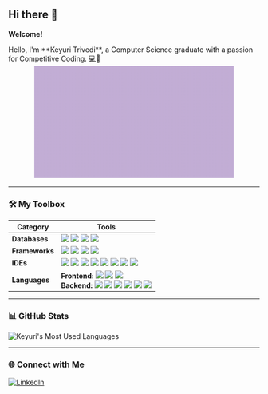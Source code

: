## Hi there 👋

**Welcome!**
<link rel="stylesheet" type="text/css" href="myCSS.css">
Hello, I'm **Keyuri Trivedi**, a Computer Science graduate with a passion for Competitive Coding. 💻🌟

<div align="center">
  <img src="https://github.com/Keyuri292/Keyuri292/raw/main/assets/mygif.gif" alt="Animated GIF" width="400"/>
</div>

---

### 🛠️ **My Toolbox**

| **Category**      | **Tools**                                                                                                                                                                                                                                                                                                                                                                                                |
|-------------------|----------------------------------------------------------------------------------------------------------------------------------------------------------------------------------------------------------------------------------------------------------------------------------------------------------------------------------------------------------------------------------------------------------|
| **Databases**     | <span style="display: inline-block;"> <img src="https://img.shields.io/badge/firebase-FFA611?style=for-the-badge&logo=firebase&logoColor=white" /> <img src="https://img.shields.io/badge/SQL_Server-B71C1C?style=for-the-badge&logo=microsoft%20sql%20server&logoColor=white" /> <img src="https://img.shields.io/badge/MySQL-4A90E2?style=for-the-badge&logo=mysql&logoColor=white" /> <img src="https://img.shields.io/badge/SQLite-336791?style=for-the-badge&logo=sqlite&logoColor=white" /> </span> |
| **Frameworks**    | <span style="display: inline-block;"> <img src="https://img.shields.io/badge/.NET-6E1E9C?style=for-the-badge&logo=.net&logoColor=white" /> <img src="https://img.shields.io/badge/Blazor-701063?style=for-the-badge&logo=blazor&logoColor=white" /> <img src="https://img.shields.io/badge/jQuery-007ACC?style=for-the-badge&logo=jquery&logoColor=white" /> <img src="https://img.shields.io/badge/JWT-000000?style=for-the-badge&logo=json%20web%20tokens&logoColor=white" /> </span> |
| **IDEs**          | <span style="display: inline-block;"> <img src="https://img.shields.io/badge/Android_Studio-3D7F96?style=for-the-badge&logo=android%20studio&logoColor=white" /> <img src="https://img.shields.io/badge/Eclipse-FE9901?style=for-the-badge&logo=eclipse&logoColor=white" /> <img src="https://img.shields.io/badge/IntelliJ_IDEA-1E1E1E?style=for-the-badge&logo=intellij-idea&logoColor=white" /> <img src="https://img.shields.io/badge/Jupyter-FA9500?style=for-the-badge&logo=jupyter&logoColor=white" /> <img src="https://img.shields.io/badge/NetBeans-1B82D6?style=for-the-badge&logo=apache-netbeans-ide&logoColor=white" /> <img src="https://img.shields.io/badge/Notepad++-8FCB9B?style=for-the-badge&logo=notepad%2B%2B&logoColor=black" /> <img src="https://img.shields.io/badge/VS_Code-007ACC?style=for-the-badge&logo=visual-studio-code&logoColor=white" /> <img src="https://img.shields.io/badge/Visual_Studio-5D2C91?style=for-the-badge&logo=visual-studio&logoColor=white" /> </span> |
| **Languages**     | **Frontend:** <span style="display: inline-block;"> <img src="https://img.shields.io/badge/HTML5-E34F26?style=for-the-badge&logo=html5&logoColor=white" /> <img src="https://img.shields.io/badge/CSS3-1572B6?style=for-the-badge&logo=css3&logoColor=white" /> <img src="https://img.shields.io/badge/JavaScript-323330?style=for-the-badge&logo=javascript&logoColor=F7DF1E" /> </span><br> **Backend:** <span style="display: inline-block;"> <img src="https://img.shields.io/badge/C-03599C?style=for-the-badge&logo=c&logoColor=white" /> <img src="https://img.shields.io/badge/C%23-159141?style=for-the-badge&logo=csharp&logoColor=white" /> <img src="https://img.shields.io/badge/C++-004482?style=for-the-badge&logo=c%2B%2B&logoColor=white" /> <img src="https://img.shields.io/badge/Java-F57C00?style=for-the-badge&logo=openjdk&logoColor=white" /> <img src="https://img.shields.io/badge/PHP-6C7EB7?style=for-the-badge&logo=php&logoColor=white" /> <img src="https://img.shields.io/badge/Python-306998?style=for-the-badge&logo=python&logoColor=FFD43B" /> </span> |

---

### 📊 **GitHub Stats**
<p>
  <img src="https://github-readme-stats.vercel.app/api/top-langs?username=Keyuri292&show_icons=true&locale=en&layout=compact&theme=chartreuse-dark" alt="Keyuri's Most Used Languages" />
</p>

---

### 🌐 **Connect with Me**
<p>
  <a href="https://www.linkedin.com/in/keyuritrivedi" target="_blank"><img src="https://img.shields.io/badge/LinkedIn-0A66C2?style=flat-square&logo=linkedin&logoColor=white" alt="LinkedIn"></a>
</p>

